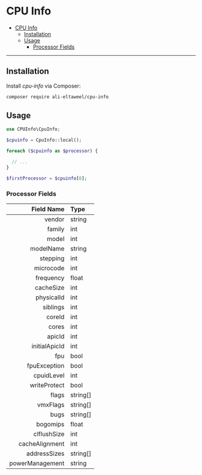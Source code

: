 # CPU Info

- [CPU Info](#cpu-info)
  - [Installation](#installation)
  - [Usage](#usage)
    - [Processor Fields](#processor-fields)

***

## Installation

Install *cpu-info* via Composer:

```bash
composer require ali-eltaweel/cpu-info
```

## Usage

```php
use CPUInfo\CpuInfo;

$cpuinfo = CpuInfo::local();

foreach ($cpuinfo as $processor) {

  // ...
}

$firstProcessor = $cpuinfo[0];
```

### Processor Fields

|      Field Name | Type     |
| --------------: | :------- |
|          vendor | string   |
|          family | int      |
|           model | int      |
|       modelName | string   |
|        stepping | int      |
|       microcode | int      |
|       frequency | float    |
|       cacheSize | int      |
|      physicalId | int      |
|        siblings | int      |
|          coreId | int      |
|           cores | int      |
|          apicId | int      |
|   initialApicId | int      |
|             fpu | bool     |
|    fpuException | bool     |
|      cpuidLevel | int      |
|    writeProtect | bool     |
|           flags | string[] |
|        vmxFlags | string[] |
|            bugs | string[] |
|        bogomips | float    |
|     clflushSize | int      |
|  cacheAlignment | int      |
|    addressSizes | string[] |
| powerManagement | string   |
